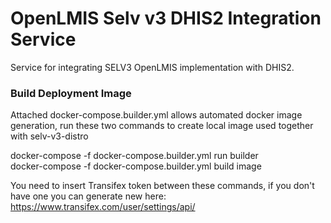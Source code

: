 # OpenLMIS Selv v3 DHIS2 Integration Service
Service for integrating SELV3 OpenLMIS implementation with DHIS2.

### Build Deployment Image
Attached docker-compose.builder.yml allows automated docker image generation, run these two commands to 
create local image used together with selv-v3-distro

docker-compose -f docker-compose.builder.yml run builder \
docker-compose -f docker-compose.builder.yml build image
 
You need to insert Transifex token between these commands, if you don't have one you can generate new here:
https://www.transifex.com/user/settings/api/
